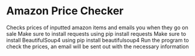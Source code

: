 # Amazon Price Checker
 Checks prices of inputted amazon items and emails you when they go on sale
 Make sure to install requests using pip install requests
 Make sure to install BeautifulSoup4 using pip install beautifulsoup4
 Run the program to check the prices, an email will be sent out with the necessary information 

